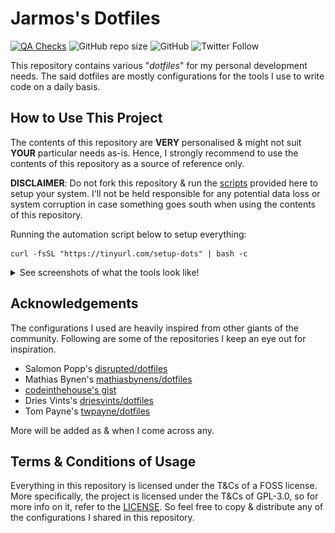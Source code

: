 # Jarmos's Dotfiles

[![QA Checks](https://github.com/Jarmos-san/dotfiles/actions/workflows/qa-checks.yml/badge.svg)](https://github.com/Jarmos-san/dotfiles/actions/workflows/qa-checks.yml)
![GitHub repo size](https://img.shields.io/github/repo-size/Jarmos-san/dotfiles?label=Repo%20Size&logo=GitHub&style=flat-square)
![GitHub](https://img.shields.io/github/license/Jarmos-san/dotfiles?label=License&logo=GitHub&style=flat-square)
![Twitter Follow](https://img.shields.io/twitter/follow/Jarmosan?style=social)

This repository contains various "_dotfiles_" for my personal development needs.
The said dotfiles are mostly configurations for the tools I use to write code on
a daily basis.

## How to Use This Project

The contents of this repository are **VERY** personalised & might not suit
**YOUR** particular needs as-is. Hence, I strongly recommend to use the contents
of this repository as a source of reference only.

**DISCLAIMER**: Do not fork this repository & run the [scripts](./setup)
provided here to setup your system. I'll not be held responsible for any
potential data loss or system corruption in case something goes south when using
the contents of this repository.

Running the automation script below to setup everything:

```console
curl -fsSL "https://tinyurl.com/setup-dots" | bash -c
```

<details>
  <summary>See screenshots of what the tools look like!</summary>
  <strong>Neovim:</strong>
  <img src="./assets/neovim.png" alt="Neovim screenshot" />
  <strong>Wezterm:</strong>
  <img src="./assets/wezterm.png" alt="Wezterm screenshot" />
  <strong>Starship:</strong>
<img src="./assets/starship.png" alt="Starship prompt screenshot" />

</details>

## Acknowledgements

The configurations I used are heavily inspired from other giants of the
community. Following are some of the repositories I keep an eye out for
inspiration.

- Salomon Popp's [disrupted/dotfiles](https://github.com/disrupted/dotfiles)
- Mathias Bynen's
  [mathiasbynens/dotfiles](https://github.com/mathiasbynens/dotfiles)
- [codeinthehouse's gist](https://gist.githubusercontent.com/codeinthehole/26b37efa67041e1307db/raw/67c06401c3cdb7f7f96aa9054e95cbe0e473b7f0/osx_bootstrap.sh)
- Dries Vints's [driesvints/dotfiles](https://github.com/driesvints/dotfiles)
- Tom Payne's [twpayne/dotfiles](https://github.com/twpayne/dotfiles)

More will be added as & when I come across any.

## Terms & Conditions of Usage

Everything in this repository is licensed under the T&Cs of a FOSS license. More
specifically, the project is licensed under the T&Cs of GPL-3.0, so for more
info on it, refer to the [LICENSE](./LICENSE). So feel free to copy & distribute
any of the configurations I shared in this repository.

